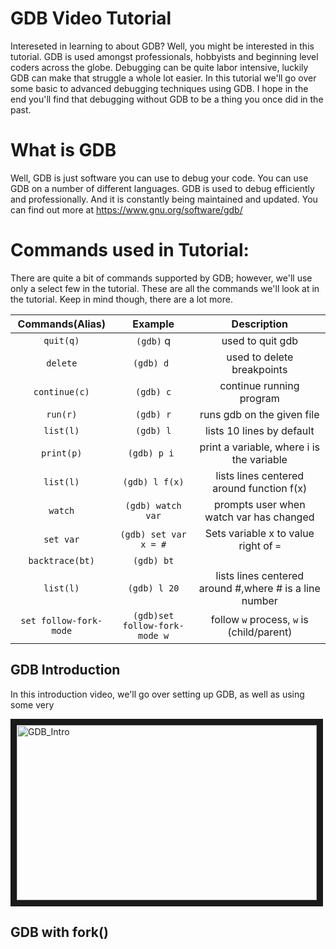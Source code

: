 # GDB Video Tutorial

Intereseted in learning to about GDB? 
Well, you might be interested in this tutorial.
GDB is used amongst professionals, hobbyists and beginning level coders across the globe.
Debugging can be quite labor intensive, luckily GDB can make that struggle a whole lot easier.
In this tutorial we'll go over some basic to advanced debugging techniques using GDB.
I hope in the end you'll find that debugging without GDB to be a thing you once did in the past.

What is GDB
====
Well, GDB is just software you can use to debug your code.
You can use GDB on a number of different languages. 
GDB is used to debug efficiently and professionally.
And it is constantly being maintained and updated.
You can find out more at https://www.gnu.org/software/gdb/

Commands used in Tutorial:
===
There are quite a bit of commands supported by GDB;
 however, we'll use only a select few in the tutorial.
These are all the commands we'll look at in the tutorial.
Keep in mind though, there are a lot more. 

| Commands(Alias)| Example | Description |
|:-----------:|:--------------:|:----------------------------:|
| `quit(q)` | `(gdb)` q | used to quit gdb|
| `delete` | `(gdb) d `| used to delete breakpoints|
| `continue(c)`|`(gdb) c`| continue running program|
| `run(r)`  | `(gdb) r`    | runs gdb on the given file |
| `list(l)` | `(gdb) l`    | lists 10 lines by default  |
| `print(p)`| `(gdb) p i ` | print a variable, where i is the variable|
| `list(l)` | `(gdb) l f(x)`| lists lines centered around function f(x)|
| `watch` | `(gdb) watch var` | prompts user when watch var has changed|
| `set var` | `(gdb) set var x = #` | Sets variable x to value right of `=`|
| `backtrace(bt)`| `(gdb) bt` | |outputs summary of calls to current location|
| `list(l)` | `(gdb) l 20` | lists lines centered around #,where # is a line number |
|`set follow-fork-mode`| `(gdb)set follow-fork-mode w`| follow `w` process, `w` is (child/parent)|


GDB Introduction
----------------
In this introduction video, we'll go over setting up GDB, as well as using some very

<a href="https://www.youtube.com/watch?v=ufHO5rV3E24" target="_blank"><img src="https://i.ytimg.com/vi/ufHO5rV3E24/1.jpg?time=1426804289907" 
alt="GDB_Intro" width="480" height="280" border="10" /></a>


GDB with fork()
---------------

